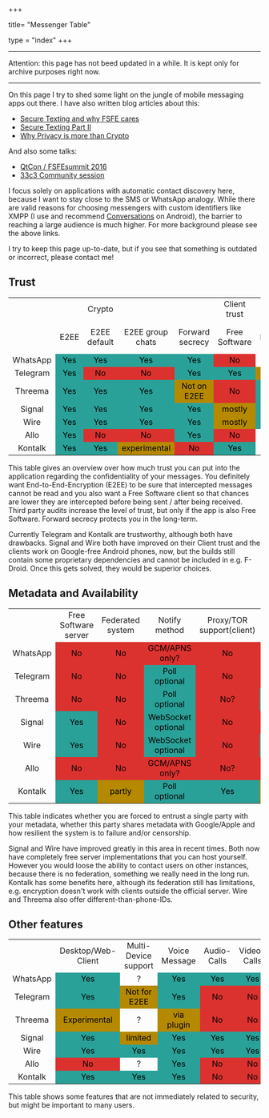 +++

title= "Messenger Table"

type = "index"
+++


---

Attention: this page has not beed updated in a while. It is kept only for archive purposes right now.

---

On this page I try to shed some light on the jungle of mobile messaging apps out there. I have also written blog articles about this:
<ul>
    <li><a title="Secure Texting and why FSFE cares" href="/post/2014/06/25/secure-texting-and-why-fsfe-cares/" target="_blank">Secure Texting and why FSFE cares</a></li>
    <li><a title="Secure Texting Part II" href="/post/2015/02/23/secure-texting-part-ii/" target="_blank">Secure Texting Part II</a></li>
    <li><a title="Why Privacy is more than Crypto" href="/post/2016/05/31/why-privacy-is-more-than-crypto/" target="_blank">Why Privacy is more than Crypto</a></li>
</ul>
And also some talks:
<ul>
    <li><a title="https://conf.qtcon.org/en/qtcon/public/events/722" href="https://conf.qtcon.org/en/qtcon/public/events/722" target="_blank">QtCon / FSFEsummit 2016</a></li>
    <li><a title="https://events.ccc.de/congress/2016/wiki/Session:What_makes_a_secure_mobile_messenger%3F_--_A_comparison_of_WhatsApp_competitors" href="https://events.ccc.de/congress/2016/wiki/Session:What_makes_a_secure_mobile_messenger%3F_--_A_comparison_of_WhatsApp_competitors" target="_blank">33c3 Community session</a></li>
</ul>
I focus solely on applications with automatic contact discovery here, because I want to stay close to the SMS or WhatsApp analogy. While there are valid reasons for choosing messengers with custom identifiers like XMPP (I use and recommend <a title="https://conversations.im/" href="https://conversations.im/" target="_blank">Conversations</a> on Android), the barrier to reaching a large audience is much higher. For more background please see the above links.

I try to keep this page up-to-date, but if you see that something is outdated or incorrect, please contact me!
<h2>Trust</h2>
<table class="ta1">
<tbody>
<tr class="ro1">
<td class="ce1" style="text-align: center"></td>
<td class="ce1" style="text-align: center"></td>
<td class="ce12" style="text-align: center">Crypto</td>
<td class="ce11" style="text-align: center"></td>
<td class="ce15" style="text-align: center"></td>
<td class="ce17" style="text-align: center">Client trust</td>
<td class="ce15" style="text-align: center"></td>
</tr>
<tr class="ro2">
<td class="ce2" style="text-align: center"></td>
<td class="ce7" style="text-align: center">E2EE</td>
<td class="ce13" style="text-align: center">E2EE default</td>
<td class="ce13" style="text-align: center">E2EE group chats</td>
<td class="ce16" style="text-align: center">Forward secrecy</td>
<td class="ce7" style="text-align: center">Free Software</td>
<td class="ce16" style="text-align: center">3rd Party audit</td>
</tr>
<tr class="ro3">
<td class="ce3" style="text-align: center">WhatsApp</td>
<td style="text-align: center;color: #000000;background-color: #2aa198">Yes</td>
<td style="text-align: center;color: #000000;background-color: #2aa198">Yes</td>
<td style="text-align: center;color: #000000;background-color: #2aa198">Yes</td>
<td style="text-align: center;color: #000000;background-color: #2aa198">Yes</td>
<td style="text-align: center;color: #000000;background-color: #dc322f">No</td>
<td class="ce4" style="text-align: center"> ?</td>
</tr>
<tr class="ro3">
<td class="ce3" style="text-align: center">Telegram</td>
<td style="text-align: center;color: #000000;background-color: #2aa198">Yes</td>
<td style="text-align: center;color: #000000;background-color: #dc322f">No</td>
<td style="text-align: center;color: #000000;background-color: #dc322f">No</td>
<td style="text-align: center;color: #000000;background-color: #2aa198">Yes</td>
<td style="text-align: center;color: #000000;background-color: #2aa198">Yes</td>
<td style="text-align: center;color: #000000;background-color: #b58900">Yes</td>
</tr>
<tr class="ro3">
<td class="ce3" style="text-align: center">Threema</td>
<td style="text-align: center;color: #000000;background-color: #2aa198">Yes</td>
<td style="text-align: center;color: #000000;background-color: #2aa198">Yes</td>
<td style="text-align: center;color: #000000;background-color: #2aa198">Yes</td>
<td style="text-align: center;color: #000000;background-color: #b58900">Not on E2EE</td>
<td style="text-align: center;color: #000000;background-color: #dc322f">No</td>
<td style="text-align: center;color: #000000;background-color: #2aa198">Yes</td>
</tr>
<tr class="ro3">
<td class="ce3" style="text-align: center">Signal</td>
<td style="text-align: center;color: #000000;background-color: #2aa198">Yes</td>
<td style="text-align: center;color: #000000;background-color: #2aa198">Yes</td>
<td style="text-align: center;color: #000000;background-color: #2aa198">Yes</td>
<td style="text-align: center;color: #000000;background-color: #2aa198">Yes</td>
<td style="text-align: center;color: #000000;background-color: #b58900">mostly</td>
<td style="text-align: center;color: #000000;background-color: #2aa198">Yes</td>
</tr>
<tr class="ro3">
<td class="ce3" style="text-align: center">Wire</td>
<td style="text-align: center;color: #000000;background-color: #2aa198">Yes</td>
<td style="text-align: center;color: #000000;background-color: #2aa198">Yes</td>
<td style="text-align: center;color: #000000;background-color: #2aa198">Yes</td>
<td style="text-align: center;color: #000000;background-color: #2aa198">Yes</td>
<td style="text-align: center;color: #000000;background-color: #b58900">mostly</td>
<td style="text-align: center;color: #000000;background-color: #2aa198">Yes</td>
</tr>
<tr class="ro3">
<td class="ce3" style="text-align: center">Allo</td>
<td style="text-align: center;color: #000000;background-color: #2aa198">Yes</td>
<td style="text-align: center;color: #000000;background-color: #dc322f">No</td>
<td style="text-align: center;color: #000000;background-color: #dc322f">No</td>
<td style="text-align: center;color: #000000;background-color: #2aa198">Yes</td>
<td style="text-align: center;color: #000000;background-color: #dc322f">No</td>
<td class="ce4" style="text-align: center"> ?</td>
</tr>
<tr class="ro4">
<td class="ce3" style="text-align: center">Kontalk</td>
<td style="text-align: center;color: #000000;background-color: #2aa198">Yes</td>
<td style="text-align: center;color: #000000;background-color: #2aa198">Yes</td>
<td style="text-align: center;color: #000000;background-color: #b58900">experimental</td>
<td style="text-align: center;color: #000000;background-color: #dc322f">No</td>
<td style="text-align: center;width: 27. 25mm;color: #000000;background-color: #2aa198">Yes</td>
<td class="ce4" style="text-align: center"> ?</td>
</tr>
</tbody>
</table>
This table gives an overview over how much trust you can put into the application regarding the confidentiality of your messages. You definitely want End-to-End-Encryption (E2EE) to be sure that intercepted messages cannot be read and you also want a Free Software client so that chances are lower they are intercepted before being sent / after being received. Third party audits increase the level of trust, but only if the app is also Free Software. Forward secrecy protects you in the long-term.

Currently Telegram and Kontalk are trustworthy, although both have drawbacks. Signal and Wire both have improved on their Client trust and the clients work on Google-free Android phones, now, but the builds still contain some proprietary dependencies and cannot be included in e.g. F-Droid. Once this gets solved, they would be superior choices.

<h2>Metadata and Availability</h2>
<table class="ta1" border="0" cellspacing="0" cellpadding="0"><col width="99" /> <col width="99" /> <col width="106" /> <col width="122" /> <col width="129" /> <col width="119" /> <col width="122" /> <col width="112" />
<tbody>
<tr class="ro2">
<td class="ce4" style="text-align: center"></td>
<td class="ce3" style="text-align: center">Free Software server</td>
<td class="ce3" style="text-align: center">Federated system</td>
<td class="ce3" style="text-align: center">Notify method</td>
<td class="ce3" style="text-align: center">Proxy/TOR support(client)</td>
<td class="ce18" style="text-align: center">Alternative Identifiers</td>
</tr>
<tr class="ro3">
<td class="ce3" style="text-align: center">WhatsApp</td>
<td style="text-align: center;color: #000000;background-color: #dc322f">No</td>
<td style="text-align: center;color: #000000;background-color: #dc322f">No</td>
<td style="text-align: center;color: #000000;background-color: #dc322f">GCM/APNS only?</td>
<td style="text-align: center;color: #000000;background-color: #dc322f">No</td>
<td style="text-align: center;color: #000000;background-color: #dc322f">No</td>
</tr>
<tr class="ro3">
<td class="ce3" style="text-align: center">Telegram</td>
<td style="text-align: center;color: #000000;background-color: #dc322f">No</td>
<td style="text-align: center;color: #000000;background-color: #dc322f">No</td>
<td style="text-align: center;color: #000000;background-color: #2aa198">Poll optional</td>
<td style="text-align: center;color: #000000;background-color: #dc322f">No</td>
<td style="text-align: center;color: #000000;background-color: #dc322f">No</td>
</tr>
<tr class="ro3">
<td class="ce3" style="text-align: center">Threema</td>
<td style="text-align: center;color: #000000;background-color: #dc322f">No</td>
<td style="text-align: center;color: #000000;background-color: #dc322f">No</td>
<td style="text-align: center;color: #000000;background-color: #2aa198">Poll optional</td>
<td style="text-align: center;color: #000000;background-color: #dc322f">No?</td>
<td style="text-align: center;color: #000000;background-color: #2aa198">Custom; E-Mail</td>
</tr>
<tr class="ro3">
<td class="ce3" style="text-align: center">Signal</td>
<td style="text-align: center;color: #000000;background-color: #2aa198">Yes</td>
<td style="text-align: center;color: #000000;background-color: #dc322f">No</td>
<td style="text-align: center;color: #000000;background-color: #2aa198">WebSocket optional</td>
<td style="text-align: center;color: #000000;background-color: #dc322f">No</td>
<td style="text-align: center;color: #000000;background-color: #dc322f">No</td>
</tr>
<tr class="ro2">
<td class="ce3" style="text-align: center">Wire</td>
<td style="text-align: center;color: #000000;background-color: #2aa198">Yes</td>
<td style="text-align: center;color: #000000;background-color: #dc322f">No</td>
<td style="text-align: center;color: #000000;background-color: #2aa198">WebSocket optional</td>
<td style="text-align: center;color: #000000;background-color: #dc322f">No</td>
<td style="text-align: center;color: #000000;background-color: #2aa198">E-Mail</td>
</tr>
<tr class="ro3">
<td class="ce3" style="text-align: center">Allo</td>
<td style="text-align: center;color: #000000;background-color: #dc322f">No</td>
<td style="text-align: center;color: #000000;background-color: #dc322f">No</td>
<td style="text-align: center;color: #000000;background-color: #dc322f">GCM/APNS only?</td>
<td style="text-align: center;color: #000000;background-color: #dc322f">No?</td>
<td style="text-align: center;color: #000000;background-color: #dc322f">No</td>
</tr>
<tr class="ro3">
<td class="ce3" style="text-align: center">Kontalk</td>
<td style="text-align: center;color: #000000;background-color: #2aa198">Yes</td>
<td style="text-align: center;color: #000000;background-color: #b58900">partly</td>
<td style="text-align: center;color: #000000;background-color: #2aa198">Poll optional</td>
<td style="text-align: center;color: #000000;background-color: #2aa198">Yes</td>
<td style="text-align: center;color: #000000;background-color: #b58900">JID</td>
</tr>
</tbody>
</table>
This table indicates whether you are forced to entrust a single party with your metadata, whether this party shares metadata with Google/Apple and how resilient the system is to failure and/or censorship.

Signal and Wire have improved greatly in this area in recent times. Both now have completely free server implementations that you can host yourself.
However you would loose the ability to contact users on other instances, because there is no federation, something we really need in the long run.
Kontalk has some benefits here, although its federation still has limitations, e.g. encryption doesn't work with clients outside the official server. Wire and Threema also offer different-than-phone-IDs.

<h2>Other features</h2>
<table class="ta1" border="0" cellspacing="0" cellpadding="0"><col width="99" /> <col width="99" /> <col width="106" /> <col width="122" /> <col width="129" /> <col width="119" /> <col width="122" /> <col width="112" />
<tbody>
<tr class="ro2">
<td class="ce5" style="text-align: center"></td>
<td class="ce3" style="text-align: center">Desktop/Web-Client</td>
<td class="ce3" style="text-align: center">Multi-Device support</td>
<td class="ce14" style="text-align: center">Voice Message</td>
<td class="ce14" style="text-align: center">Audio-Calls</td>
<td class="ce14" style="text-align: center">Video-Calls</td>
</tr>
<tr class="ro3">
<td class="ce6" style="text-align: center">WhatsApp</td>
<td style="text-align: center;color: #000000;background-color: #2aa198">Yes</td>
<td class="ce4" style="text-align: center">?</td>
<td style="text-align: center;color: #000000;background-color: #2aa198">Yes</td>
<td style="text-align: center;color: #000000;background-color: #2aa198">Yes</td>
<td style="text-align: center;color: #000000;background-color: #2aa198">Yes</td>
</tr>
<tr class="ro3">
<td class="ce6" style="text-align: center">Telegram</td>
<td style="text-align: center;color: #000000;background-color: #2aa198">Yes</td>
<td style="text-align: center;color: #000000;background-color: #b58900">Not for E2EE</td>
<td style="text-align: center;color: #000000;background-color: #2aa198">Yes</td>
<td style="text-align: center;color: #000000;background-color: #dc322f">No</td>
<td style="text-align: center;color: #000000;background-color: #dc322f">No</td>
</tr>
<tr class="ro3">
<td class="ce6" style="text-align: center">Threema</td>
<td style="text-align: center;color: #000000;background-color: #b58900">Experimental</td>
<td class="ce4" style="text-align: center">?</td>
<td style="text-align: center;color: #000000;background-color: #b58900">via plugin</td>
<td style="text-align: center;color: #000000;background-color: #dc322f">No</td>
<td style="text-align: center;color: #000000;background-color: #dc322f">No</td>
</tr>
<tr class="ro3">
<td class="ce6" style="text-align: center">Signal</td>
<td style="text-align: center;color: #000000;background-color: #2aa198">Yes</td>
<td style="text-align: center;color: #000000;background-color: #b58900">limited</td>
<td style="text-align: center;color: #000000;background-color: #2aa198">Yes</td>
<td style="text-align: center;color: #000000;background-color: #2aa198">Yes</td>
<td style="text-align: center;color: #000000;background-color: #2aa198">Yes</td>
</tr>
<tr class="ro3">
<td class="ce6" style="text-align: center">Wire</td>
<td style="text-align: center;color: #000000;background-color: #2aa198">Yes</td>
<td style="text-align: center;color: #000000;background-color: #2aa198">Yes</td>
<td style="text-align: center;color: #000000;background-color: #2aa198">Yes</td>
<td style="text-align: center;color: #000000;background-color: #2aa198">Yes</td>
<td style="text-align: center;color: #000000;background-color: #2aa198">Yes</td>
</tr>
<tr class="ro3">
<td class="ce6" style="text-align: center">Allo</td>
<td style="text-align: center;color: #000000;background-color: #dc322f">No</td>
<td class="ce4" style="text-align: center">?</td>
<td style="text-align: center;color: #000000;background-color: #2aa198">Yes</td>
<td style="text-align: center;color: #000000;background-color: #dc322f">No</td>
<td style="text-align: center;color: #000000;background-color: #dc322f">No</td>
</tr>
<tr class="ro3">
<td class="ce7" style="text-align: center">Kontalk</td>
<td style="text-align: center;color: #000000;background-color: #2aa198">Yes</td>
<td style="text-align: center;color: #000000;background-color: #2aa198">Yes</td>
<td style="text-align: center;color: #000000;background-color: #2aa198">Yes</td>
<td style="text-align: center;color: #000000;background-color: #dc322f">No</td>
<td style="text-align: center;color: #000000;background-color: #dc322f">No</td>
</tr>
</tbody>
</table>
This table shows some features that are not immediately related to security, but might be important to many users.
